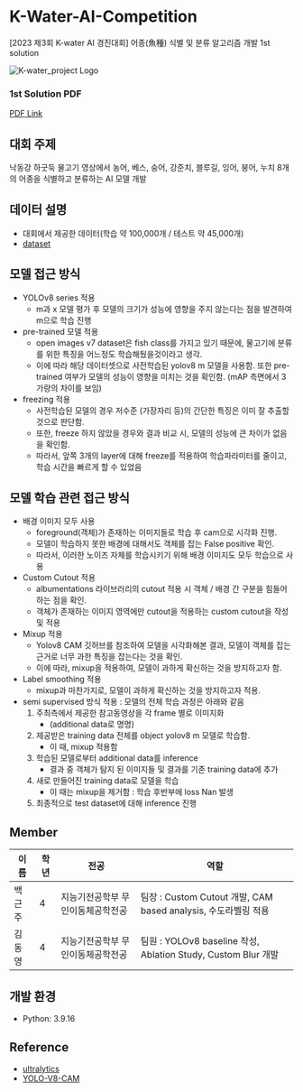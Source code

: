 # K-Water-AI-Competition
[2023 제3회 K-water AI 경진대회] 어종(魚種) 식별 및 분류 알고리즘 개발 1st solution

![K-water_project Logo](https://cdn.aifactory.space/images/20231018120320_NhMR.jpg)

### 1st Solution PDF
[PDF Link](https://github.com/Geunju-hub/K-Water-AI-Competition/blob/master/%5B2023%20%EC%A0%9C%203%ED%9A%8C%20K-water%20AI%20%EA%B2%BD%EC%A7%84%EB%8C%80%ED%9A%8C%5D%5B1st%20solution%5D.pdf)

## 대회 주제
낙동강 하굿둑 물고기 영상에서 농어, 베스, 숭어, 강준치, 블루길, 잉어, 붕어, 누치 8개의 어종을 식별하고 분류하는 AI 모델 개발

## 데이터 설명
- 대회에서 제공한 데이터(학습 약 100,000개 / 테스트 약 45,000개)
- [dataset](https://aifactory.space/task/2600/data)

## 모델 접근 방식
- YOLOv8 series 적용
  - m과 x 모델 평가 후 모델의 크기가 성능에 영향을 주지 않는다는 점을 발견하여 m으로 학습 진행
- pre-trained 모델 적용
  - open images v7 dataset은 fish class를 가지고 있기 때문에, 물고기에 분류를 위한 특징을 어느정도 학습해뒀을것이라고 생각.
  - 이에 따라 해당 데이터셋으로 사전학습된 yolov8 m 모델을 사용함. 또한 pre-trained 여부가 모델의 성능이 영향을 미치는 것을 확인함. (mAP 측면에서 3 가량의 차이를 보임)
- freezing 적용
  - 사전학습된 모델의 경우 저수준 (가장자리 등)의 간단한 특징은 이미 잘 추출할 것으로 판단함.
  - 또한, freeze 하지 않았을 경우와 결과 비교 시, 모델의 성능에 큰 차이가 없음을 확인함.
  - 따라서, 앞쪽 3개의 layer에 대해 freeze를 적용하여 학습파라미터를 줄이고, 학습 시간을 빠르게 할 수 있었음  

## 모델 학습 관련 접근 방식
- 배경 이미지 모두 사용
  - foreground(객체)가 존재하는 이미지들로 학습 후 cam으로 시각화 진행.
  - 모델이 학습하지 못한 배경에 대해서도 객체를 잡는 False positive 확인.
  - 따라서, 이러한 노이즈 자체를 학습시키기 위해 배경 이미지도 모두 학습으로 사용
- Custom Cutout 적용
  - albumentations 라이브러리의 cutout 적용 시 객체 / 배경 간 구분을 힘들어하는 점을 확인.
  - 객체가 존재하는 이미지 영역에만 cutout을 적용하는 custom cutout을 작성 및 적용
- Mixup 적용
  - Yolov8 CAM 깃허브를 참조하여 모델을 시각화해본 결과, 모델이 객체를 잡는 근거로 너무 과한 특징을 잡는다는 것을 확인.
  - 이에 따라, mixup을 적용하여, 모델이 과하게 확신하는 것을 방지하고자 함.
- Label smoothing 적용
  - mixup과 마찬가지로, 모델이 과하게 확신하는 것을 방지하고자 적용.
- semi supervised 방식 적용 : 모델의 전체 학습 과정은 아래와 같음
  1. 주최측에서 제공한 참고동영상을 각 frame 별로 이미지화
     - (additional data로 명명)
  2. 제공받은 training data 전체를 object yolov8 m 모델로 학습함.
     - 이 때, mixup 적용함 
  3. 학습된 모델로부터 additional data를 inference
     - 결과 중 객체가 탐지 된 이미지들 및 결과를 기존 training data에 추가
  4. 새로 만들어진 training data로 모델을 학습
     - 이 때는 mixup을 제거함 : 학습 후반부에 loss Nan 발생
  5. 최종적으로 test dataset에 대해 inference 진행

## Member
| 이름       | 학년 | 전공          | 역할                          |
|------------|-----|---------------|------------------------------|
| 백근주    | 4    | 지능기전공학부 무인이동체공학전공 | 팀장 : Custom Cutout 개발, CAM based analysis, 수도라벨링 적용 |
| 김동영    | 4    | 지능기전공학부 무인이동체공학전공 | 팀원 : YOLOv8 baseline 작성, Ablation Study, Custom Blur 개발 |

## 개발 환경
- Python: 3.9.16

## Reference
- [ultralytics](https://github.com/ultralytics/ultralytics)
- [YOLO-V8-CAM](https://github.com/rigvedrs/YOLO-V8-CAM)
